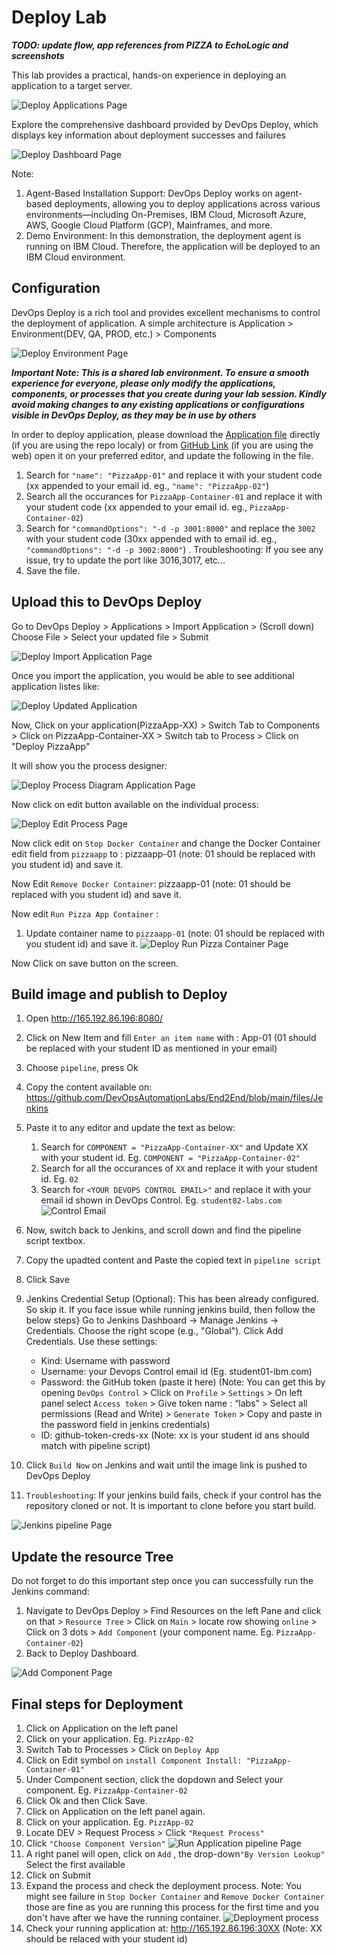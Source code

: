 # Deploy Lab

_**TODO: update flow, app references from PIZZA to EchoLogic and screenshots**_

This lab provides a practical, hands-on experience in deploying an application to a target server.

  ![Deploy Applications Page](media/navigate.png)

Explore the comprehensive dashboard provided by DevOps Deploy, which displays key information about deployment successes and failures

   ![Deploy Dashboard Page](media/dashboard.png)

Note:

1. Agent-Based Installation Support: DevOps Deploy works on agent-based deployments, allowing you to deploy applications across various environments—including On-Premises, IBM Cloud, Microsoft Azure, AWS, Google Cloud Platform (GCP), Mainframes, and more.
2. Demo Environment: In this demonstration, the deployment agent is running on IBM Cloud. Therefore, the application will be deployed to an IBM Cloud environment.

## Configuration

DevOps Deploy is a rich tool and provides excellent mechanisms to control the deployment of application. A simple architecture is
Application > Environment(DEV, QA, PROD, etc.) > Components

  ![Deploy Environment Page](media/deploy_environment.png)

 **_Important Note: This is a shared lab environment. To ensure a smooth experience for everyone, please only modify the applications, components, or processes that you create during your lab session. Kindly avoid making changes to any existing applications or configurations visible in DevOps Deploy, as they may be in use by others_**

In order to deploy application, please download the [Application file](../../files/PizzaApp.json) directly (if you are using the repo localy) or from [GitHub Link](https://github.com/DevOpsAutomationLabs/End2End/blob/main/files/PizzaApp.json) (if you are using the web) open it on your preferred editor, and update the following in the file.

1. Search for `"name": "PizzaApp-01"` and replace it with your student code (xx appended to your email id. eg., `"name": "PizzaApp-02"`)
2. Search all the occurances for `PizzaApp-Container-01` and replace it with your student code (xx appended to your email id. eg., `PizzaApp-Container-02`)
3. Search for `"commandOptions": "-d -p 3001:8000"` and replace the `3002` with your student code (30xx appended with to email id. eg., `"commandOptions": "-d -p 3002:8000"`) . Troubleshooting: If you see any issue, try to update the port like 3016,3017, etc...
4. Save the file.

## Upload this to DevOps Deploy

Go to DevOps Deploy > Applications > Import Application > (Scroll down) Choose File > Select your updated file > Submit

  ![Deploy Import Application Page](media/import_application.png)

Once you import the application, you would be able to see additional application listes like:

  ![Deploy Updated Application](media/updated_application.png)

Now, Click on your application(PizzaApp-XX) > Switch Tab to Components > Click on PizzaApp-Container-XX > Switch tab to Process > Click on "Deploy PizzaApp"

It will show you the process designer:

![Deploy Process Diagram Application Page](media/process_diagram.png)

Now click on edit button available on the individual process:

![Deploy Edit Process Page](media/edit_process.png)

Now click edit on `Stop Docker Container` and change the Docker Container edit field from `pizzaapp` to : pizzaapp-01 (note: 01 should be replaced with you student id) and save it.

Now Edit `Remove Docker Container`: pizzaapp-01 (note: 01 should be replaced with you student id) and save it.

Now edit `Run Pizza App Container` :

 1. Update container name to `pizzaapp-01` (note: 01 should be replaced with you student id) and save it.
  ![Deploy Run Pizza Container Page](media/run_docker_container.png)

Now Click on save button on the screen.

## Build image and publish to Deploy

1. Open http://165.192.86.196:8080/
2. Click on New Item and fill `Enter an item name` with : App-01 (01 should be replaced with your student ID as mentioned in your email)
3. Choose `pipeline`, press Ok
4. Copy the content available on: https://github.com/DevOpsAutomationLabs/End2End/blob/main/files/Jenkins
5. Paste it to any editor and update the text as below:
     1. Search for `COMPONENT = "PizzaApp-Container-XX"` and Update XX with your student id. Eg. `COMPONENT = "PizzaApp-Container-02"`
     2. Search for all the occurances of `XX` and replace it with your student id. Eg. `02`
     3. Search for `<YOUR DEVOPS CONTROL EMAIL>"` and replace it with your email id shown in DevOps Control. Eg. `student02-labs.com`
        ![Control Email](media/control_email.png)

6. Now, switch back to Jenkins, and scroll down and find the pipeline script textbox.
7. Copy the upadted content and Paste the copied text in `pipeline script`
8. Click Save
9. Jenkins Credential Setup (Optional): This has been already configured. So skip it. If you face issue while running jenkins build, then follow the below steps} Go to Jenkins Dashboard → Manage Jenkins → Credentials.
    Choose the right scope (e.g., "Global").
    Click Add Credentials.
    Use these settings:
      * Kind: Username with password
      * Username: your Devops Control email id (Eg. student01-ibm.com)
      * Password: the GitHub token (paste it here) (Note: You can get this by opening `DevOps Control` > Click on `Profile` > `Settings` > On left  panel select `Access token` > Give token name : “labs” > Select all permissions (Read and Write) > `Generate Token` > Copy and paste in the password field in jenkins credentials)
      * ID: github-token-creds-xx (Note: xx is your student id ans should match with pipeline script)

10. Click `Build Now` on Jenkins and wait until the image link is pushed to DevOps Deploy
11. `Troubleshooting`: If your jenkins build fails, check if your control has the repository cloned or not. It is important to clone before you start build.

  ![Jenkins pipeline Page](media/jenkins_pipeline.png)

## Update the resource Tree

Do not forget to do this important step once you can successfully run the Jenkins command:

1. Navigate to DevOps Deploy > Find Resources on the left Pane and click on that > `Resource Tree` > Click on `Main` > locate row showing `online` > Click on 3 dots > `Add Component` (your component name. Eg. `PizzaApp-Container-02`)
2. Back to Deploy Dashboard.

  ![Add Component Page](media/add_component.png)

## Final steps for Deployment

1. Click on Application on the left panel
2. Click on your application. Eg. `PizzApp-02`
3. Switch Tab to Processes > Click on `Deploy App`
4. Click on Edit symbol on `install Component Install: "PizzaApp-Container-01"`
5. Under Component section, click the dopdown and Select your component. Eg. `PizzaApp-Container-02`
6. Click Ok and then Click Save.
7. Click on Application on the left panel again.
8. Click on your application. Eg. `PizzApp-02`
9. Locate DEV  > Request Process > Click `"Request Process"`
10. Click `"Choose Component Version"`
   ![Run Application pipeline Page](media/run_application_process.png)
11. A right panel will open, click on `Add` , the drop-down`"By Version Lookup"` Select the first available
12. Click on Submit
13. Expand the process and check the deployment process. Note: You might see failure in `Stop Docker Container` and `Remove Docker Container` those are fine as you are running this process for the first time and you don't have after we have the running container.
![Deployment process](media/deployment_process.png)
14. Check your running application at: http://165.192.86.196:30XX (Note: XX should be relaced with your student id)
